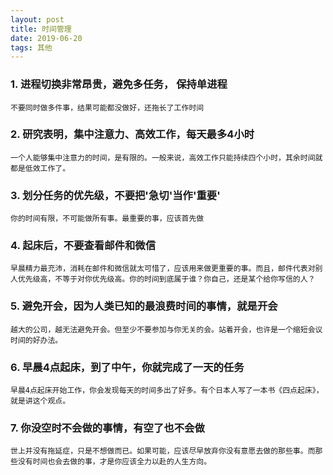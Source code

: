 ```yaml
---
layout: post
title: 时间管理
date: 2019-06-20
tags: 其他
---
```



### 1. 进程切换非常昂贵，避免多任务， 保持单进程

    不要同时做多件事，结果可能都没做好，还拖长了工作时间

### 2. 研究表明，集中注意力、高效工作，每天最多4小时
    
    一个人能够集中注意力的时间，是有限的。一般来说，高效工作只能持续四个小时，其余时间就都是低效工作了。

### 3. 划分任务的优先级，不要把'急切'当作'重要'

    你的时间有限，不可能做所有事。最重要的事，应该首先做

### 4. 起床后，不要查看邮件和微信

    早晨精力最充沛，消耗在邮件和微信就太可惜了，应该用来做更重要的事。而且，邮件代表对别人优先级高，不等于对你优先级高。你的时间到底属于谁？你自己，还是某个给你写信的人？

### 5. 避免开会，因为人类已知的最浪费时间的事情，就是开会

    越大的公司，越无法避免开会。但至少不要参加与你无关的会。站着开会，也许是一个缩短会议时间的好办法。

### 6. 早晨4点起床，到了中午，你就完成了一天的任务

    早晨4点起床开始工作，你会发现每天的时间多出了好多。有个日本人写了一本书《四点起床》，就是讲这个观点。

### 7. 你没空时不会做的事情，有空了也不会做

    世上并没有拖延症，只是不想做而已。如果可能，应该尽早放弃你没有意愿去做的那些事。而那些没有时间也会去做的事，才是你应该全力以赴的人生方向。


